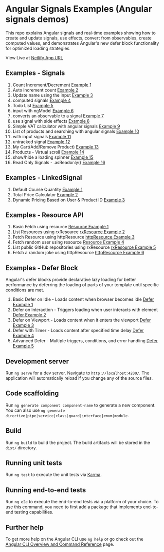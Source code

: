 # Angular Signals Examples (Angular signals demos)

This repo explains Angular signals and real-time examples showing how to create and update signals, use effects, convert from observables, create computed values, and demonstrates Angular's new defer block functionality for optimized loading strategies.

View Live at [Netlify App URL](https://angular-signal-examples.netlify.app/)

## Examples - Signals
1. Count Increment/Decrement [Example 1](https://angular-signal-examples.netlify.app/signal/signal-example1)
2. Auto increment count [Example 2](https://angular-signal-examples.netlify.app/signal/signal-example2)
3. Update name using the input [Example 3](https://angular-signal-examples.netlify.app/signal/signal-example3)
4. computed signals [Example 4](https://angular-signal-examples.netlify.app/signal/signal-example4)
5. Todo List [Example 5](https://angular-signal-examples.netlify.app/signal/signal-example5)
6. input with ngModel [Example 6](https://angular-signal-examples.netlify.app/signal/signal-example6)
7. converts an observable to a signal [Example 7](https://angular-signal-examples.netlify.app/signal/signal-example7)
8. use signal with side effects [Example 8](https://angular-signal-examples.netlify.app/signal/signal-example8)
9. Simple VAT calculator with angular signals [Example 9](https://angular-signal-examples.netlify.app/signal/signal-example9)
10. List of products and searching with angular signals [Example 10](https://angular-signal-examples.netlify.app/signal/signal-example10)
11. with input signals [Example 11](https://angular-signal-examples.netlify.app/signal/signal-example11)
12. untracked signal [Example 12](https://angular-signal-examples.netlify.app/signal/signal-example12)
13. My Cart(Add/Remove Product) [Example 13](https://angular-signal-examples.netlify.app/signal/signal-example13)
14. Products - Virtual scroll [Example 14](https://angular-signal-examples.netlify.app/signal/signal-example14)
15. show/hide a loading spinner [Example 15](https://angular-signal-examples.netlify.app/signal/signal-example15)
15. Read Only Signals - .asReadonly() [Example 16](https://angular-signal-examples.netlify.app/signal/signal-example16)



## Examples - LinkedSignal 
1. Default Course Quantity [Example 1](https://angular-signal-examples.netlify.app/linked-signal/example1)
2. Total Price Calculator [Example 2](https://angular-signal-examples.netlify.app/linked-signal/example2)
3.  Dynamic Pricing Based on User & Product ID  [Example 3](https://angular-signal-examples.netlify.app/linked-signal/example3)


## Examples - Resource API
1. Basic Fetch using resource [Resource Example 1](https://angular-signal-examples.netlify.app/resource-api/resource-api-example1)
2. List Resources using rxResource [rxResource Example 2](https://angular-signal-examples.netlify.app/resource-api/resource-api-example2)
3. Fetch Resource using httpResource [httpResource Example 3](https://angular-signal-examples.netlify.app/resource-api/resource-api-example3)
4. Fetch random user using resource [Resource Example 4](https://angular-signal-examples.netlify.app/resource-api/resource-api-example4)
5. List public GitHub repositories using rxResource [rxResource Example 5](https://angular-signal-examples.netlify.app/resource-api/resource-api-example5)
6. Fetch a random joke using httpResource [httpResource Example 6](https://angular-signal-examples.netlify.app/resource-api/resource-api-example6)

## Examples - Defer Block
Angular's defer blocks provide declarative lazy loading for better performance by deferring the loading of parts of your template until specific conditions are met.

1. Basic Defer on Idle - Loads content when browser becomes idle [Defer Example 1](https://angular-signal-examples.netlify.app/defer-block/defer-example1)
2. Defer on Interaction - Triggers loading when user interacts with element [Defer Example 2](https://angular-signal-examples.netlify.app/defer-block/defer-example2)
3. Defer on Viewport - Loads content when it enters the viewport [Defer Example 3](https://angular-signal-examples.netlify.app/defer-block/defer-example3)
4. Defer with Timer - Loads content after specified time delay [Defer Example 4](https://angular-signal-examples.netlify.app/defer-block/defer-example4)
5. Advanced Defer - Multiple triggers, conditions, and error handling [Defer Example 5](https://angular-signal-examples.netlify.app/defer-block/defer-example5)

## Development server

Run `ng serve` for a dev server. Navigate to `http://localhost:4200/`. The application will automatically reload if you change any of the source files.

## Code scaffolding

Run `ng generate component component-name` to generate a new component. You can also use `ng generate directive|pipe|service|class|guard|interface|enum|module`.

## Build

Run `ng build` to build the project. The build artifacts will be stored in the `dist/` directory.

## Running unit tests

Run `ng test` to execute the unit tests via [Karma](https://karma-runner.github.io).

## Running end-to-end tests

Run `ng e2e` to execute the end-to-end tests via a platform of your choice. To use this command, you need to first add a package that implements end-to-end testing capabilities.

## Further help

To get more help on the Angular CLI use `ng help` or go check out the [Angular CLI Overview and Command Reference](https://angular.io/cli) page.
